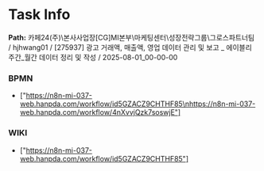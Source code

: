 # Task Info

**Path:** 카페24(주)\본사사업장\[CG]MI본부\마케팅센터\성장전략그룹\그로스파트너팀 / hjhwang01 / [275937] 광고 거래액, 매출액, 영업 데이터 관리 및 보고 _ 에이블리 주간_월간 데이터 정리 및 작성 / 2025-08-01_00-00-00

### BPMN
- ["https://n8n-mi-037-web.hanpda.com/workflow/id5GZACZ9CHTHF85\nhttps://n8n-mi-037-web.hanpda.com/workflow/4nXvvjQzk7soswjE"]

### WIKI
- ["https://n8n-mi-037-web.hanpda.com/workflow/id5GZACZ9CHTHF85"]

